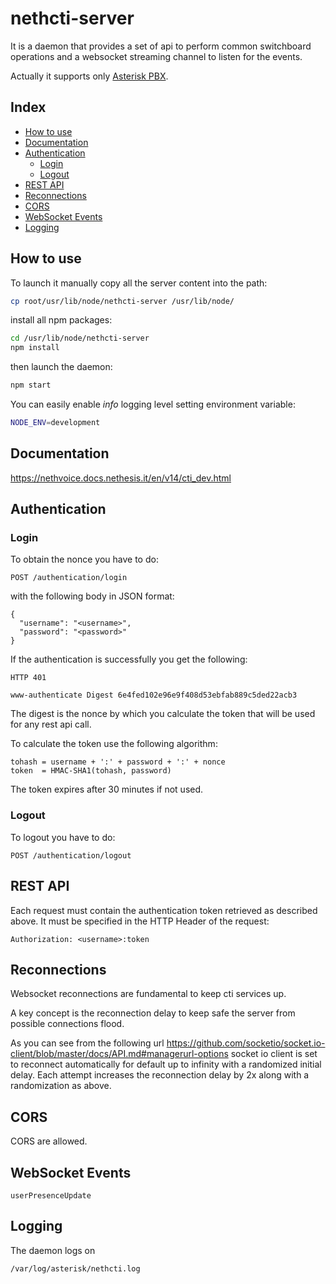 # nethcti-server

It is a daemon that provides a set of api to perform common switchboard operations and a websocket streaming channel to listen for the events.

Actually it supports only [Asterisk PBX](https://www.asterisk.org/).

## Index

* [How to use](#how-to-use)
* [Documentation](#documentation)
* [Authentication](#authentication)
  * [Login](#login)
  * [Logout](#logout)
* [REST API](#rest-api)
* [Reconnections](#reconnections)
* [CORS](#cors)
* [WebSocket Events](#websocket-events)
* [Logging](#logging)

## How to use

To launch it manually copy all the server content into the path:

```bash
cp root/usr/lib/node/nethcti-server /usr/lib/node/
```

install all npm packages:

```bash
cd /usr/lib/node/nethcti-server
npm install
```

then launch the daemon:

```bash
npm start
```

You can easily enable _info_ logging level setting environment variable:

```bash
NODE_ENV=development
```

## Documentation

https://nethvoice.docs.nethesis.it/en/v14/cti_dev.html

## Authentication

### Login

To obtain the nonce you have to do:

```
POST /authentication/login
```

with the following body in JSON format:

```
{
  "username": "<username>",
  "password": "<password>"
}
```

If the authentication is successfully you get the following:

```
HTTP 401

www-authenticate Digest 6e4fed102e96e9f408d53ebfab889c5ded22acb3
```

The digest is the nonce by which you calculate the token that will be used for any rest api call.

To calculate the token use the following algorithm:

```
tohash = username + ':' + password + ':' + nonce
token  = HMAC-SHA1(tohash, password)
```

The token expires after 30 minutes if not used.

### Logout

To logout you have to do:

```
POST /authentication/logout
```

## REST API

Each request must contain the authentication token retrieved as described above. It must be specified in the HTTP Header of the request:

```
Authorization: <username>:token
```

## Reconnections

Websocket reconnections are fundamental to keep cti services up.

A key concept is the reconnection delay to keep safe the server from possible connections flood.

As you can see from the following url
https://github.com/socketio/socket.io-client/blob/master/docs/API.md#managerurl-options
socket io client is set to reconnect automatically for default up to infinity with a randomized initial delay. Each attempt increases the reconnection delay by 2x along with a randomization as above.

## CORS

CORS are allowed.

## WebSocket Events

```
userPresenceUpdate
```

## Logging

The daemon logs on

```
/var/log/asterisk/nethcti.log
```
